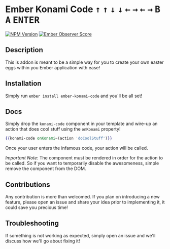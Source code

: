 # Ember Konami Code <kbd>↑</kbd> <kbd>↑</kbd> <kbd>↓</kbd> <kbd>↓</kbd> <kbd>←</kbd> <kbd>→</kbd> <kbd>←</kbd> <kbd>→</kbd>  <kbd>B</kbd> <kbd>A</kbd> <kbd>ENTER</kbd>

[![NPM Version](https://badge.fury.io/js/ember-konami-code.svg)](https://badge.fury.io/js/ember-konami-code)
[![Ember Observer Score](https://emberobserver.com/badges/ember-konami-code.svg)](https://emberobserver.com/addons/ember-konami-code)

## Description

This is addon is meant to be a simple way for you to create your own easter eggs
within you Ember application with ease!

## Installation

Simply run `ember install ember-konami-code` and you'll be all set!

## Docs

Simply drop the `konami-code` component in your template and wire-up an action
that does cool stuff using the `onKonami` property!

```hbs
{{konami-code onKonami=(action 'doCoolStuff')}}
```

Once your user enters the infamous code, your action will be called.

_Important Note_: The component must be rendered in order for the action to be
called. So if you want to temporarily disable the awesomeness, simple remove the
component from the DOM.

## Contributions
Any contribution is more than welcomed. If you plan on introducing a new feature,
please open an issue and share your idea prior to implementing it, it could save
you precious time!

## Troubleshooting
If something is not working as expected, simply open an issue and we'll discuss
how we'll go about fixing it!
